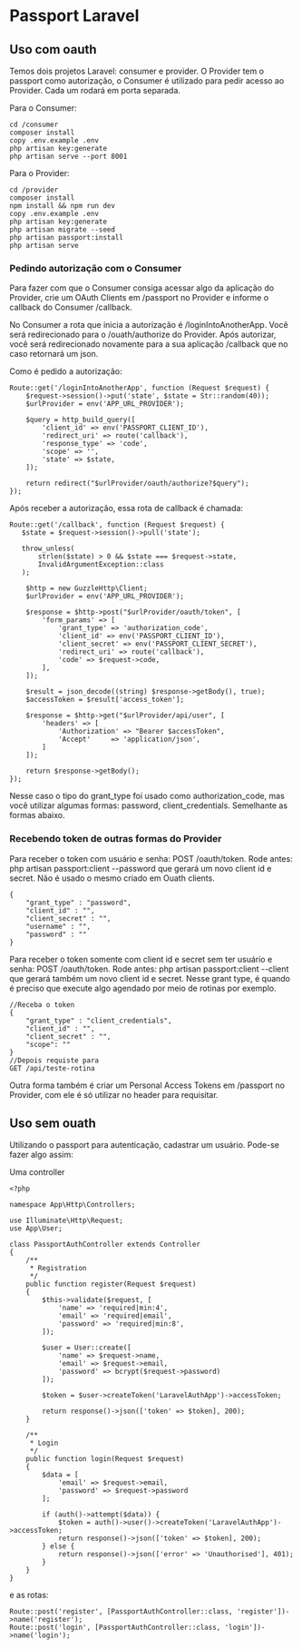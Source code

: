 # Passport Laravel

## Uso com oauth
Temos dois projetos Laravel: consumer e provider. O Provider tem o passport como autorização, o Consumer é utilizado para pedir acesso ao Provider. Cada um rodará em porta separada.

Para o Consumer:
````
cd /consumer
composer install
copy .env.example .env
php artisan key:generate
php artisan serve --port 8001
````

Para o Provider:
````
cd /provider
composer install
npm install && npm run dev
copy .env.example .env
php artisan key:generate
php artisan migrate --seed
php artisan passport:install
php artisan serve
````

### Pedindo autorização com o Consumer

Para fazer com que o Consumer consiga acessar algo da aplicação do Provider, crie um OAuth Clients em /passport no Provider e informe o callback do Consumer /callback.

No Consumer a rota que inicia a autorização é /loginIntoAnotherApp. Você será redirecionado para o /ouath/authorize do Provider. Após autorizar, você será redirecionado novamente para a sua aplicação /callback que no caso retornará um json.

Como é pedido a autorização:
````
Route::get('/loginIntoAnotherApp', function (Request $request) {
    $request->session()->put('state', $state = Str::random(40));
    $urlProvider = env('APP_URL_PROVIDER');

    $query = http_build_query([
        'client_id' => env('PASSPORT_CLIENT_ID'),
        'redirect_uri' => route('callback'),
        'response_type' => 'code',
        'scope' => '',
        'state' => $state,
    ]);

    return redirect("$urlProvider/oauth/authorize?$query");
});
````

Após receber a autorização, essa rota de callback é chamada:

````
Route::get('/callback', function (Request $request) {
   $state = $request->session()->pull('state');

   throw_unless(
       strlen($state) > 0 && $state === $request->state,
       InvalidArgumentException::class
   );

    $http = new GuzzleHttp\Client;
    $urlProvider = env('APP_URL_PROVIDER');

    $response = $http->post("$urlProvider/oauth/token", [
        'form_params' => [
            'grant_type' => 'authorization_code',
            'client_id' => env('PASSPORT_CLIENT_ID'),
            'client_secret' => env('PASSPORT_CLIENT_SECRET'),
            'redirect_uri' => route('callback'),
            'code' => $request->code,
        ],
    ]);

    $result = json_decode((string) $response->getBody(), true);
    $accessToken = $result['access_token'];

    $response = $http->get("$urlProvider/api/user", [
        'headers' => [
            'Authorization' => "Bearer $accessToken",
            'Accept'     => 'application/json',
        ]
    ]);

    return $response->getBody();
});
````

Nesse caso o tipo do grant_type foi usado como authorization_code, mas você utilizar algumas formas: password, client_credentials. Semelhante as formas abaixo.


### Recebendo token de outras formas do Provider
Para receber o token com usuário e senha: POST /oauth/token. Rode antes: php artisan passport:client --password que gerará um novo client id e secret. Não é usado o mesmo criado em Ouath clients.

````
{
	"grant_type" : "password",
	"client_id" : "",
	"client_secret" : "",
	"username" : "",
	"password" : ""
}
````

Para receber o token somente com client id e secret sem ter usuário e senha: POST /oauth/token. Rode antes: php artisan passport:client --client que gerará também um novo client id e secret. Nesse grant type, é quando é preciso que execute algo agendado por meio de rotinas por exemplo.
````
//Receba o token
{
	"grant_type" : "client_credentials",
	"client_id" : "",
	"client_secret" : "",
	"scope": ""
}
//Depois requiste para
GET /api/teste-rotina
````
Outra forma também é criar um Personal Access Tokens em /passport no Provider, com ele é só utilizar no header para requisitar.

## Uso sem ouath
Utilizando o passport para autenticação, cadastrar um usuário. Pode-se fazer algo assim:

Uma controller
````
<?php

namespace App\Http\Controllers;

use Illuminate\Http\Request;
use App\User;

class PassportAuthController extends Controller
{
    /**
     * Registration
     */
    public function register(Request $request)
    {
        $this->validate($request, [
            'name' => 'required|min:4',
            'email' => 'required|email',
            'password' => 'required|min:8',
        ]);

        $user = User::create([
            'name' => $request->name,
            'email' => $request->email,
            'password' => bcrypt($request->password)
        ]);

        $token = $user->createToken('LaravelAuthApp')->accessToken;

        return response()->json(['token' => $token], 200);
    }

    /**
     * Login
     */
    public function login(Request $request)
    {
        $data = [
            'email' => $request->email,
            'password' => $request->password
        ];

        if (auth()->attempt($data)) {
            $token = auth()->user()->createToken('LaravelAuthApp')->accessToken;
            return response()->json(['token' => $token], 200);
        } else {
            return response()->json(['error' => 'Unauthorised'], 401);
        }
    }
}
````

e as rotas:
````
Route::post('register', [PassportAuthController::class, 'register'])->name('register');
Route::post('login', [PassportAuthController::class, 'login'])->name('login');
````
